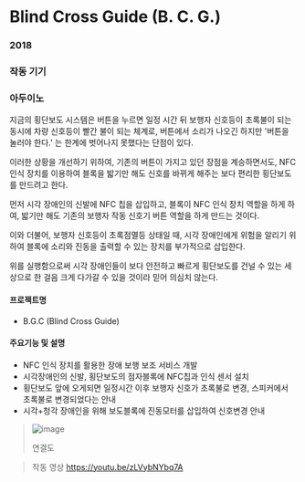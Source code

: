 # Blind Cross Guide (B. C. G.)
### 2018
### 작동 기기
### 아두이노

지금의 횡단보도 시스템은 버튼을 누르면 일정 시간 뒤 보행자 신호등이 초록불이 되는 동시에 차량 신호등이 빨간 불이 되는 체계로, 버튼에서 소리가 나오긴 하지만 '버튼을 눌러야 한다.' 는 한계에 벗어나지 못했다는 단점이 있다.

이러한 상황을 개선하기 위하여, 기존의 버튼이 가지고 있던 장점을 계승하면서도, NFC 인식 장치를 이용하여 블록을 밟기만 해도 신호를 바뀌게 해주는 보다 편리한 횡단보도를 만드려고 한다.

먼저 시각 장애인의 신발에 NFC 칩을 삽입하고, 블록이 NFC 인식 장치 역할을 하게 하여, 밟기만 해도 기존의 보행자 작동 신호기 버튼 역할을 하게 만드는 것이다.

이와 더불어, 보행자 신호등이 초록점멸등 상태일 때, 시각 장애인에게 위험을 알리기 위하여 블록에 소리와 진동을 출력할 수 있는 장치를 부가적으로 삽입한다.

위를 실행함으로써 시각 장애인들이 보다 안전하고 빠르게 횡단보도를 건널 수 있는 세상으로 한 걸음 크게 다가갈 수 있을 것이라 믿어 의심치 않는다.


#### 프로젝트명
- B.G.C (Blind Cross Guide)

#### 주요기능 및 설명
- NFC 인식 장치를 활용한 장애 보행 보조 서비스 개발
- 시각장애인의 신발, 횡단보도의 점자블록에 NFC칩과 인식 센서 설치
- 횡단보도 앞에 오게되면 일정시간 이후 보행자 신호가 초록불로 변경, 스피커에서 초록불로 변경되었다는 안내
- 시각+청각 장애인을 위해 보도블록에 진동모터를 삽입하여 신호변경 안내

> ![image](https://user-images.githubusercontent.com/61959836/211325192-8796bb05-54b0-458d-b115-5257ef0f3b03.png)
>
> 연결도

> 작동 영상 https://youtu.be/zLVybNYbq7A
